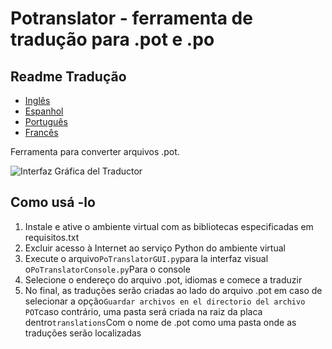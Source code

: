 # Potranslator - ferramenta de tradução para .pot e .po

## Readme Tradução

-   [Inglês](README.md)
-   [Espanhol](README.es.md)
-   [Português](README.pt.md)
-   [Francês](README.fr.md)

Ferramenta para converter arquivos .pot.

![Interfaz Gráfica del Traductor](https://github.com/user-attachments/assets/9e127200-25d4-4367-9768-b2eef11d10e2)

## Como usá -lo

1.  Instale e ative o ambiente virtual com as bibliotecas especificadas em requisitos.txt
2.  Excluir acesso à Internet ao serviço Python do ambiente virtual
3.  Execute o arquivo`PoTranslatorGUI.py`para la interfaz visual o`PoTranslatorConsole.py`Para o console
4.  Selecione o endereço do arquivo .pot, idiomas e comece a traduzir
5.  No final, as traduções serão criadas ao lado do arquivo .pot em caso de selecionar a opção`Guardar archivos en el directorio del archivo POT`caso contrário, uma pasta será criada na raiz da placa dentro`translations`Com o nome de .pot como uma pasta onde as traduções serão localizadas
